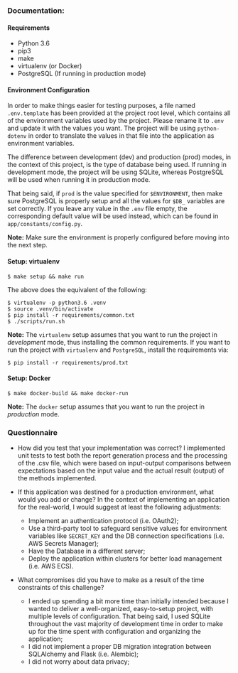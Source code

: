 ### Documentation:

#### Requirements

- Python 3.6
- pip3
- make
- virtualenv (or Docker)
- PostgreSQL (If running in production mode)


#### Environment Configuration

In order to make things easier for testing purposes, a file named `.env.template` has been provided at
the project root level, which contains all of the environment variables used by the project. Please
rename it to `.env` and update it with the values you want. The project will be using `python-dotenv` in order to translate the values in that file into the application as environment variables.

The difference between development (dev) and production (prod) modes, in the context of this project, is the type of database being used. If running in development mode, the project will be using SQLite, whereas
PostgreSQL will be used when running it in production mode.

That being said, if `prod` is the value specified for `$ENVIRONMENT`, then make sure PostgreSQL is properly setup and all the values for `$DB_` variables are set correctly. If you leave any value in the `.env` file empty, the corresponding default value will be used instead, which can be found in `app/constants/config.py`.

**Note:** Make sure the environment is properly configured before moving into the next step.

#### Setup: virtualenv

```shell
$ make setup && make run
```

The above does the equivalent of the following:
```shell
$ virtualenv -p python3.6 .venv
$ source .venv/bin/activate
$ pip install -r requirements/common.txt
$ ./scripts/run.sh
```

**Note:** The `virtualenv` setup assumes that you want to run the project in _development_ mode, thus installing the common requirements. If you want to run the project with `virtualenv` and `PostgreSQL`, install the requirements via:

```shell
$ pip install -r requirements/prod.txt
```
#### Setup: Docker
```shell
$ make docker-build && make docker-run
```

**Note:** The `docker` setup assumes that you want to run the project in _production_ mode.

### Questionnaire
* How did you test that your implementation was correct?
   I implemented unit tests to test both the report generation process and the processing of the .csv file, which were based on input-output comparisons between expectations based on the input value and the actual result (output) of the methods implemented.

* If this application was destined for a production environment, what would you add or change?
   In the context of implementing an application for the real-world, I would suggest at least the following adjustments:
  * Implement an authentication protocol (i.e. OAuth2);
  * Use a third-party tool to safeguard sensitive values for environment variables like `SECRET_KEY` and the DB connection specifications (i.e. AWS Secrets Manager);
  * Have the Database in a different server;
  * Deploy the application within clusters for better load management (i.e. AWS ECS).

* What compromises did you have to make as a result of the time constraints of this challenge?
  * I ended up spending a bit more time than initially intended because I wanted to deliver a well-organized, easy-to-setup project, with multiple levels of configuration. That being said, I used SQLite throughout the vast majority of development time in order to make up for the time spent with configuration and organizing the application;
  * I did not implement a proper DB migration integration between SQLAlchemy and Flask (i.e. Alembic);
  * I did not worry about data privacy;
